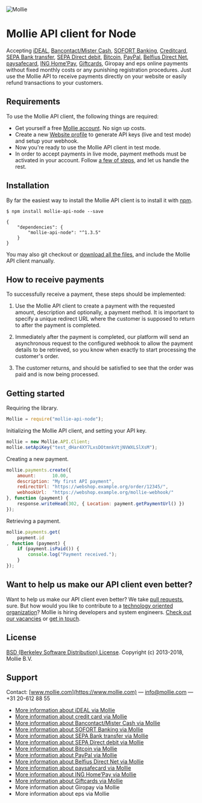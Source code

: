 ![Mollie](https://www.mollie.nl/files/Mollie-Logo-Style-Small.png)

# Mollie API client for Node #

Accepting [iDEAL](https://www.mollie.com/en/payments/ideal/), [Bancontact/Mister Cash](https://www.mollie.com/en/payments/bancontact/), [SOFORT Banking](https://www.mollie.com/en/payments/sofort/), [Creditcard](https://www.mollie.com/en/payments/credit-card/), [SEPA Bank transfer](https://www.mollie.com/en/payments/bank-transfer/), [SEPA Direct debit](https://www.mollie.com/en/payments/direct-debit), [Bitcoin](https://www.mollie.com/en/payments/bitcoin/), [PayPal](https://www.mollie.com/en/payments/paypal/), [Belfius Direct Net](https://www.mollie.com/en/payments/belfius/), [paysafecard](https://www.mollie.com/en/payments/paysafecard/), [ING Home’Pay](https://www.mollie.com/en/payments/ing-homepay), [Giftcards](https://www.mollie.com/en/payments/gift-cards), Giropay and eps online payments without fixed monthly costs or any punishing registration procedures. Just use the Mollie API to receive payments directly on your website or easily refund transactions to your customers.

## Requirements ##
To use the Mollie API client, the following things are required:

+ Get yourself a free [Mollie account](https://www.mollie.nl/aanmelden). No sign up costs.
+ Create a new [Website profile](https://www.mollie.nl/beheer/account/profielen/) to generate API keys (live and test mode) and setup your webhook.
+ Now you're ready to use the Mollie API client in test mode.
+ In order to accept payments in live mode, payment methods must be activated in your account. Follow [a few of steps](https://www.mollie.nl/beheer/diensten), and let us handle the rest.

## Installation ##

By far the easiest way to install the Mollie API client is to install it with [npm](https://npmjs.org/).

    $ npm install mollie-api-node --save

    {
        "dependencies": {
            "mollie-api-node": "^1.3.5"
        }
    }

You may also git checkout or [download all the files](https://github.com/mollie/mollie-api-node/archive/master.zip), and include the Mollie API client manually.

## How to receive payments ##

To successfully receive a payment, these steps should be implemented:

1. Use the Mollie API client to create a payment with the requested amount, description and optionally, a payment method. It is important to specify a unique redirect URL where the customer is supposed to return to after the payment is completed.

2. Immediately after the payment is completed, our platform will send an asynchronous request to the configured webhook to allow the payment details to be retrieved, so you know when exactly to start processing the customer's order.

3. The customer returns, and should be satisfied to see that the order was paid and is now being processed.

## Getting started ##

Requiring the library.

```javascript
Mollie = require("mollie-api-node");
```

Initializing the Mollie API client, and setting your API key.

```javascript
mollie = new Mollie.API.Client;
mollie.setApiKey("test_dHar4XY7LxsDOtmnkVtjNVWXLSlXsM");
```

Creating a new payment.

```javascript
mollie.payments.create({
    amount:      10.00,
    description: "My first API payment",
    redirectUrl: "https://webshop.example.org/order/12345/",
    webhookUrl:  "https://webshop.example.org/mollie-webhook/"
}, function (payment) {
    response.writeHead(302, { Location: payment.getPaymentUrl() })
});
```

Retrieving a payment.

```javascript
mollie.payments.get(
    payment.id
, function (payment) {
    if (payment.isPaid()) {
        console.log("Payment received.");
    }
});
```

## Want to help us make our API client even better? ##

Want to help us make our API client even better? We take [pull requests](https://github.com/mollie/mollie-api-node/pulls?utf8=%E2%9C%93&q=is%3Apr), sure. But how would you like to contribute to a [technology oriented organization](https://www.mollie.com/nl/blog/post/werken-bij-mollie-sfeer-kansen-en-mogelijkheden/)? Mollie is hiring developers and system engineers. [Check out our vacancies](https://jobs.mollie.com/) or [get in touch](mailto:personeel@mollie.com).

## License ##
[BSD (Berkeley Software Distribution) License](https://opensource.org/licenses/bsd-license.php).
Copyright (c) 2013-2018, Mollie B.V.

## Support ##
Contact: [www.mollie.com](https://www.mollie.com) — info@mollie.com — +31 20-612 88 55

+ [More information about iDEAL via Mollie](https://www.mollie.com/en/payments/ideal/)
+ [More information about credit card via Mollie](https://www.mollie.com/en/payments/credit-card/)
+ [More information about Bancontact/Mister Cash via Mollie](https://www.mollie.com/en/payments/bancontact/)
+ [More information about SOFORT Banking via Mollie](https://www.mollie.com/en/payments/sofort/)
+ [More information about SEPA Bank transfer via Mollie](https://www.mollie.com/en/payments/bank-transfer/)
+ [More information about SEPA Direct debit via Mollie](https://www.mollie.com/en/payments/direct-debit/)
+ [More information about Bitcoin via Mollie](https://www.mollie.com/en/payments/bitcoin/)
+ [More information about PayPal via Mollie](https://www.mollie.com/en/payments/paypal/)
+ [More information about Belfius Direct Net via Mollie](https://www.mollie.com/en/payments/belfius/)
+ [More information about paysafecard via Mollie](https://www.mollie.com/en/payments/paysafecard/)
+ [More information about ING Home’Pay via Mollie](https://www.mollie.com/en/payments/ing-homepay)
+ [More information about Giftcards via Mollie](https://www.mollie.com/en/payments/gift-cards)
+ More information about Giropay via Mollie
+ More information about eps via Mollie
